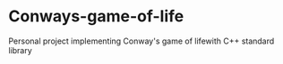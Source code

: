 # Conways-game-of-life
Personal project implementing Conway's game of lifewith C++ standard library
